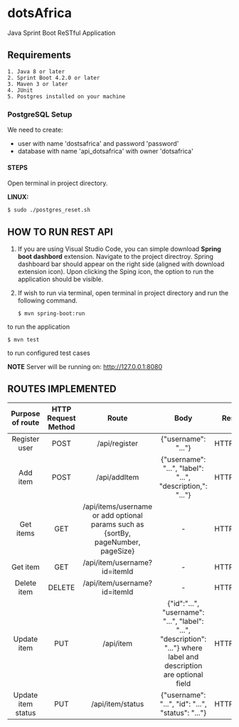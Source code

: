 # dotsAfrica

Java Sprint Boot ReSTful Application

## Requirements
	1. Java 8 or later
	2. Sprint Boot 4.2.0 or later
	3. Maven 3 or later
	4. JUnit
	5. Postgres installed on your machine

   
### PostgreSQL Setup
We need to create:
* user with name 'dostsafrica' and password 'password'
* database with name 'api_dotsafrica' with owner 'dotsafrica'

#### STEPS
 Open terminal in project directory.

   **LINUX:**
   ```
   $ sudo ./postgres_reset.sh
   ```

## HOW TO RUN REST API
1. If you are using Visual Studio Code, you can simple download **Spring boot dashbord** extension. Navigate to the project directroy. Spring dashboard bar should appear on the right side (aligned with download extension icon). Upon clicking the Sping icon, the option to run the application should be visible.

2. If wish to run via terminal, open terminal in project directory and run the following command.

    ```
    $ mvn spring-boot:run
    ```
  to run the application

  ```
  $ mvn test
  ```
  to run configured test cases


**NOTE** Server will be running on: http://127.0.0.1:8080

## ROUTES IMPLEMENTED 
| Purpose of route | HTTP Request Method | Route  | Body | Response |
| :---: | :---: | :---: | :---: | :---:|
| Register user | POST | /api/register | {"username": "..."}| HTTP_200_OK |
| Add item | POST | /api/addItem | {"username": "...", "label": "...", "description,": "..."}| HTTP_200_OK |
| Get items | GET | /api/items/username or add optional params such as {sortBy, pageNumber, pageSize} | - | HTTP_200_OK |
| Get item | GET | /api/item/username?id=itemId | - | HTTP_200_OK |
| Delete item | DELETE | /api/item/username?id=itemId | - | HTTP_200_OK |
| Update item | PUT | /api/item | {"id":"...", "username": "...", "label": "...", "description": "..."}  where label and description are optional field| HTTP_200_OK |
| Update item  status | PUT | /api/item/status | {"username": "...", "id": "...", "status": "..."}| HTTP_200_OK |








